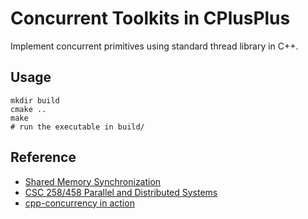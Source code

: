 # Concurrent Toolkits in CPlusPlus
Implement concurrent primitives using standard thread library in C++.

## Usage
```
mkdir build
cmake ..
make
# run the executable in build/
```

## Reference
- [Shared Memory Synchronization](https://www.morganclaypool.com/doi/abs/10.2200/S00499ED1V01Y201304CAC023)
- [CSC 258/458 Parallel and Distributed Systems](https://www.cs.rochester.edu/u/sree/courses/csc-258/spring-2018/)
- [cpp-concurrency in action](https://www.manning.com/books/c-plus-plus-concurrency-in-action?)